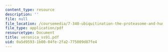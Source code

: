 ```yaml
---
content_type: resource
description: ''
file: null
file_location: /coursemedia/7-340-ubiquitination-the-proteasome-and-human-disease-fall-2004/0a5d95931b0004fe2fa2775009d87fe4_veronica_ss91.pdf
file_type: application/pdf
resourcetype: Document
title: veronica_ss91.pdf
uid: 0a5d9593-1b00-04fe-2fa2-775009d87fe4
---
```

